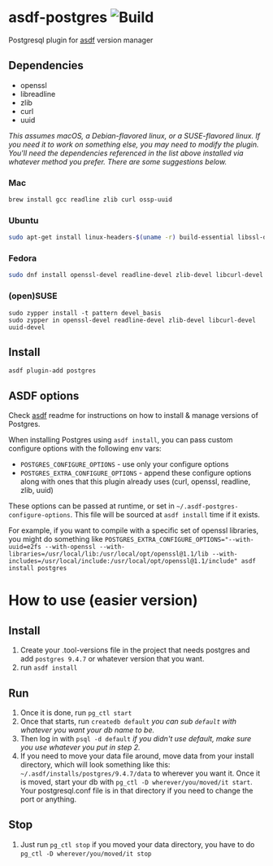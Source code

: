 # asdf-postgres ![Build](https://github.com/smashedtoatoms/asdf-postgres/workflows/Build/badge.svg?branch=master)

Postgresql plugin for [asdf](https://github.com/asdf-vm/asdf) version manager

## Dependencies

- openssl
- libreadline
- zlib
- curl
- uuid

_This assumes macOS, a Debian-flavored linux, or a SUSE-flavored linux.
If you need it to work on something else, you may need to modify the
plugin.  You'll need the dependencies referenced in the list above
installed via whatever method you prefer.  There are some suggestions
below._

### Mac
```sh
brew install gcc readline zlib curl ossp-uuid
```

### Ubuntu
```sh
sudo apt-get install linux-headers-$(uname -r) build-essential libssl-dev libreadline-dev zlib1g-dev libcurl4-openssl-dev uuid-dev
```

### Fedora
```sh
sudo dnf install openssl-devel readline-devel zlib-devel libcurl-devel uuid-devel
```


### (open)SUSE
```
sudo zypper install -t pattern devel_basis
sudo zypper in openssl-devel readline-devel zlib-devel libcurl-devel uuid-devel
```

## Install

```
asdf plugin-add postgres
```

## ASDF options

Check [asdf](https://github.com/asdf-vm/asdf) readme for instructions on how to install & manage versions of Postgres.

When installing Postgres using `asdf install`, you can pass custom configure options with the following env vars:

* `POSTGRES_CONFIGURE_OPTIONS` - use only your configure options
* `POSTGRES_EXTRA_CONFIGURE_OPTIONS` - append these configure options along with ones that this plugin already uses (curl, openssl, readline, zlib, uuid)

These options can be passed at runtime, or set in `~/.asdf-postgres-configure-options`. This file will be sourced at `asdf install` time if it exists.

For example, if you want to compile with a specific set of openssl libraries, you might do something like `POSTGRES_EXTRA_CONFIGURE_OPTIONS="--with-uuid=e2fs --with-openssl --with-libraries=/usr/local/lib:/usr/local/opt/openssl@1.1/lib --with-includes=/usr/local/include:/usr/local/opt/openssl@1.1/include" asdf install postgres`

# How to use (easier version)
## Install
1. Create your .tool-versions file in the project that needs postgres and add `postgres 9.4.7` or whatever version that you want.
2. run `asdf install`

## Run
1. Once it is done, run `pg_ctl start`
2. Once that starts, run `createdb default` _you can sub `default` with whatever you want your db name to be._
3. Then log in with `psql -d default` _if you didn't use default, make sure you use whatever you put in step 2._
4. If you need to move your data file around, move data from your install directory, which will look something like this: `~/.asdf/installs/postgres/9.4.7/data` to wherever you want it.  Once it is moved, start your db with `pg_ctl -D wherever/you/moved/it start`.  Your postgresql.conf file is in that directory if you need to change the port or anything.

## Stop
1. Just run `pg_ctl stop`  if you moved your data directory, you have to do `pg_ctl -D wherever/you/moved/it stop`
